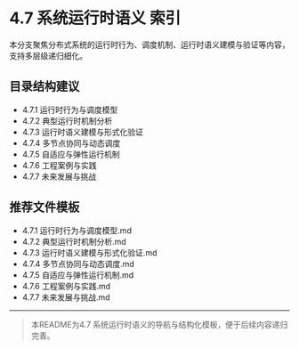 # 4.7 系统运行时语义 索引

本分支聚焦分布式系统的运行时行为、调度机制、运行时语义建模与验证等内容，支持多层级递归细化。

## 目录结构建议

- 4.7.1 运行时行为与调度模型
- 4.7.2 典型运行时机制分析
- 4.7.3 运行时语义建模与形式化验证
- 4.7.4 多节点协同与动态调度
- 4.7.5 自适应与弹性运行机制
- 4.7.6 工程案例与实践
- 4.7.7 未来发展与挑战

## 推荐文件模板

- 4.7.1 运行时行为与调度模型.md
- 4.7.2 典型运行时机制分析.md
- 4.7.3 运行时语义建模与形式化验证.md
- 4.7.4 多节点协同与动态调度.md
- 4.7.5 自适应与弹性运行机制.md
- 4.7.6 工程案例与实践.md
- 4.7.7 未来发展与挑战.md

---
> 本README为4.7 系统运行时语义的导航与结构化模板，便于后续内容递归完善。
